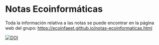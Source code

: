 # Notas Ecoinformáticas

Toda la información relativa a las notas se puede encontrar en la página web del grupo: <https://ecoinfaeet.github.io/notas-ecoinformaticas.html>

[![DOI](https://zenodo.org/badge/81460385.svg)](https://doi.org/10.5281/zenodo.14627640)
